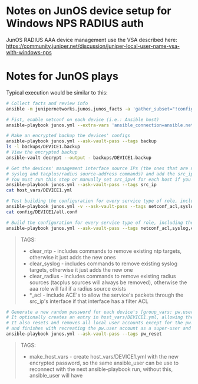 # Notes on JunOS device setup for Windows NPS RADIUS auth
JunOS RADIUS AAA device management use the VSA described here: <https://community.juniper.net/discussion/juniper-local-user-name-vsa-with-windows-nps>

# Notes for JunOS plays  
Typical execution would be similar to this:
```sh
# Collect facts and review info
ansible -m junipernetworks.junos.junos_facts -a 'gather_subset="!config"' --tree ./facts --ask-vault-pass junos

# Fist, enable netconf on each device (i.e.: Ansible host)
ansible-playbook junos.yml --extra-vars 'ansible_connection=ansible.netcommon.network_cli' --ask-vault-pass --tags netconf

# Make an encrypted backup the devices' configs
ansible-playbook junos.yml --ask-vault-pass --tags backup
ls -l backups/DEVICE1.backup
# View the encrypted backup
ansible-vault decrypt --output - backups/DEVICE1.backup 

# Get the devices' management interface source IPs (the ones that are needed for acls and the 
# syslog and tacplus/radius source-address commands) and add the src_ipv4 variable for each host
# You must run this step or manually set src_ipv4 for each host if you plan to run the filer_acl rule (if you later plan to specify an of the *_acl tags)
ansible-playbook junos.yml --ask-vault-pass --tags src_ip
cat host_vars/DEVICE1.yml

# Test building the configuration for every service type of role, including their acls, but don't push it to the device
ansible-playbook junos.yml -v --ask-vault-pass --tags netconf_acl,syslog,clear_syslog,syslog_acl,aaa,clear_radius,aaa_acl,ntp,clear_ntp,ntp_acl,config_dry_run
cat config/DEVICE1/all.conf

# Build the configuration for every service type of role, including their acls, push it to the device and commit it
ansible-playbook junos.yml --ask-vault-pass --tags netconf_acl,syslog,clear_syslog,syslog_acl,aaa,clear_radius,aaa_acl,ntp,clear_ntp,ntp_acl
```  
> TAGS:  
> - clear_ntp - includes commands to remove existing ntp targets, otherwise it just adds the new ones  
> - clear_syslog - includes commands to remove existing syslog targets, otherwise it just adds the new one  
> - clear_radius - includes commands to remove existing radius sources (tacplus sources will always be removed), otherwise the aaa role will fail if a radius source exists  
> - *_acl - include ACE's to allow the service's packets through the src_ip's interface if that interface has a filter ACL  

```sh
# Generate a new random password for each device's [group_vars: pw.user] account, encrypt and save it in the pw/ directory.
# It optionally creates an entry in host_vars/DEVICE1.yml, allowing the next playbook run to use that user/pass. 
# It also resets and removes all local user accounts except for the pw.user and aaa.user_templates accounts
# and finishes with recreating the pw.user account as a super-user and resets its and roots passwords 
ansible-playbook junos.yml --ask-vault-pass --tags pw_reset
```  
> TAGS:  
> - make_host_vars - create host_vars/DEVICE1.yml with the new encrypted password, so the same ansible_user can be use to reconnect with the next ansible-playbook run, without this, ansible_user will have 